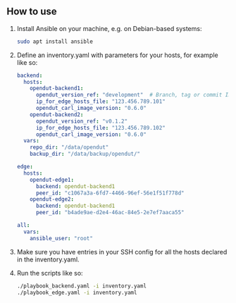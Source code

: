 ## How to use

1. Install Ansible on your machine, e.g. on Debian-based systems:
   ```sh
   sudo apt install ansible
   ```

2. Define an inventory.yaml with parameters for your hosts, for example like so:
    ```yaml
    backend:
      hosts:
        opendut-backend1:
          opendut_version_ref: "development"  # Branch, tag or commit ID
          ip_for_edge_hosts_file: "123.456.789.101"
          opendut_carl_image_version: "0.6.0"
        opendut-backend2:
          opendut_version_ref: "v0.1.2"
          ip_for_edge_hosts_file: "123.456.789.102"
          opendut_carl_image_version: "0.6.0"
      vars:
        repo_dir: "/data/opendut"
        backup_dir: "/data/backup/opendut/"

    edge:
      hosts:
        opendut-edge1:
          backend: opendut-backend1
          peer_id: "c1067a3a-6fd7-4466-96ef-56e1f51f778d"
        opendut-edge2:
          backend: opendut-backend1
          peer_id: "b4ade9ae-d2e4-46ac-84e5-2e7ef7aaca55"

    all:
      vars:
        ansible_user: "root"
    ```

3. Make sure you have entries in your SSH config for all the hosts declared in the inventory.yaml.

4. Run the scripts like so:
   ```sh
   ./playbook_backend.yaml -i inventory.yaml
   ./playbook_edge.yaml -i inventory.yaml
   ```
